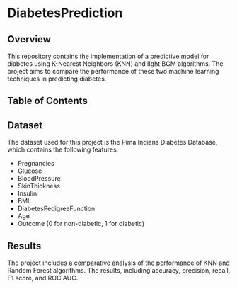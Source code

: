 # DiabetesPrediction

## Overview

This repository contains the implementation of a predictive model for diabetes using K-Nearest Neighbors (KNN) and lIght BGM algorithms. The project aims to compare the performance of these two machine learning techniques in predicting diabetes.
## Table of Contents

## Dataset

The dataset used for this project is the Pima Indians Diabetes Database, which contains the following features:
- Pregnancies
- Glucose
- BloodPressure
- SkinThickness
- Insulin
- BMI
- DiabetesPedigreeFunction
- Age
- Outcome (0 for non-diabetic, 1 for diabetic)

## Results

The project includes a comparative analysis of the performance of KNN and Random Forest algorithms. The results, including accuracy, precision, recall, F1 score, and ROC AUC.

